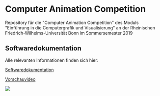 ﻿# Computer Animation Competition
Repository für die "Computer Animation Competition" des Moduls "Einführung in die Computergrafik und Visualisierung" an der Rheinischen Friedrich-Wilhelms-Universität Bonn im Sommersemester 2019

## Softwaredokumentation

Alle relevanten Informationen finden sich hier:

[Softwaredokumentation](documentation/documentation.md)

[Vorschauvideo](https://haehn.me/uni/cg)

![](documentation/rendering.gif)
